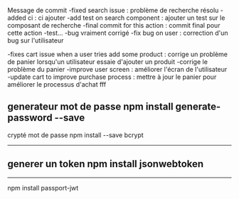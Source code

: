 Message de commit 
-fixed search issue : problème de recherche résolu
-added ci : ci ajouter
-add test on search component : ajouter un test sur le composant de recherche
-final commit for this action : commit final pour cette action
-test...
-bug vraiment corrigé
-fix bug on user : correction d'un bug sur l'utilisateur 

-fixes cart issue when a user tries add some product : corrige un problème de panier lorsqu'un utilisateur essaie d'ajouter un produit
-corrige le problème du panier
-improve user screen : améliorer l'écran de l'utilisateur
-update cart to improve purchase process : mettre à jour le panier pour améliorer le processus d'achat fff


generateur mot de passe
npm install generate-password --save
--------------------------------------  

crypté mot de passe
npm install --save bcrypt   

-----------------------

generer un token
npm install jsonwebtoken
--------------------------


-------------------------------------

npm install passport-jwt